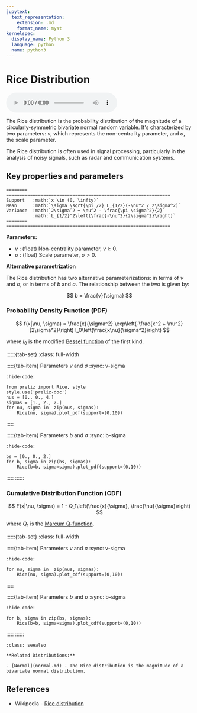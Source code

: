 ```yaml
---
jupytext:
  text_representation:
    extension: .md
    format_name: myst
kernelspec:
  display_name: Python 3
  language: python
  name: python3
---
```

# Rice Distribution

<audio controls> <source src="../../_static/rice.mp3" type="audio/mpeg"> This browser cannot play the pronunciation audio file for this distribution. </audio>

The Rice distribution is the probability distribution of the magnitude of a circularly-symmetric bivariate normal random variable. It's characterized by two parameters: $v$, which represents the non-centrality parameter, and $\sigma$, the scale parameter. 

The Rice distribution is often used in signal processing, particularly in the analysis of noisy signals, such as radar and communication systems.

## Key properties and parameters

```{eval-rst}
========  ==============================================================
Support   :math:`x \in (0, \infty)`
Mean      :math:`\sigma \sqrt{\pi /2} L_{1/2}(-\nu^2 / 2\sigma^2)`
Variance  :math:`2\sigma^2 + \nu^2 - \frac{\pi \sigma^2}{2}`
          :math:`L_{1/2}^2\left(\frac{-\nu^2}{2\sigma^2}\right)`
========  ==============================================================
```

**Parameters:**

- $v$ : (float) Non-centrality parameter, $v \geq 0$.
- $\sigma$ : (float) Scale parameter, $\sigma > 0$.

**Alternative parametrization**

The Rice distribution has two alternative parameterizations: in terms of $v$ and $\sigma$, or in terms of $b$ and $\sigma$. The relationship between the two is given by:

$$
b = \frac{v}{\sigma}
$$

### Probability Density Function (PDF)

$$
f(x|\nu, \sigma) = \frac{x}{\sigma^2} \exp\left(-\frac{x^2 + \nu^2}{2\sigma^2}\right) I_0\left(\frac{x\nu}{\sigma^2}\right)
$$

where $I_0$ is the modified [Bessel function](https://en.wikipedia.org/wiki/Bessel_function) of the first kind.

::::::{tab-set}
:class: full-width

:::::{tab-item} Parameters $v$ and $\sigma$
:sync: v-sigma
```{jupyter-execute}
:hide-code:

from preliz import Rice, style
style.use('preliz-doc')
nus = [0., 0., 4.]
sigmas = [1., 2., 2.]
for nu, sigma in  zip(nus, sigmas):
    Rice(nu, sigma).plot_pdf(support=(0,10))
```
:::::

:::::{tab-item} Parameters $b$ and $\sigma$
:sync: b-sigma

```{jupyter-execute}
:hide-code:

bs = [0., 0., 2.]
for b, sigma in zip(bs, sigmas):
    Rice(b=b, sigma=sigma).plot_pdf(support=(0,10))
```
:::::
::::::

### Cumulative Distribution Function (CDF)

$$
F(x|\nu, \sigma) = 1 - Q_1\left(\frac{x}{\sigma}, \frac{\nu}{\sigma}\right)
$$

where $Q_1$ is the [Marcum Q-function](https://en.wikipedia.org/wiki/Marcum_Q-function).

::::::{tab-set}
:class: full-width

:::::{tab-item} Parameters $v$ and $\sigma$
:sync: v-sigma
```{jupyter-execute}
:hide-code:

for nu, sigma in  zip(nus, sigmas):
    Rice(nu, sigma).plot_cdf(support=(0,10))
```
:::::

:::::{tab-item} Parameters $b$ and $\sigma$
:sync: b-sigma

```{jupyter-execute}
:hide-code:

for b, sigma in zip(bs, sigmas):
    Rice(b=b, sigma=sigma).plot_cdf(support=(0,10))
```
:::::
::::::

```{seealso}
:class: seealso

**Related Distributions:**

- [Normal](normal.md) - The Rice distribution is the magnitude of a bivariate normal distribution.
```

## References

- Wikipedia - [Rice distribution](https://en.wikipedia.org/wiki/Rice_distribution)